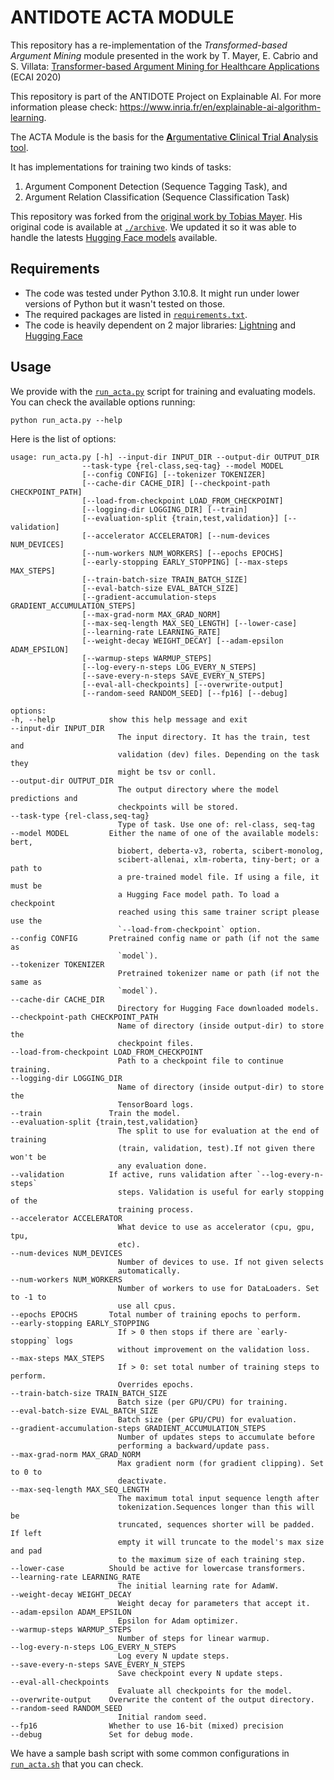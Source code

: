 ANTIDOTE ACTA MODULE
====================

This repository has a re-implementation of the *Transformed-based Argument
Mining* module presented in the work by T. Mayer, E. Cabrio and S. Villata:
[Transformer-based Argument Mining for Healthcare
Applications](https://hal.archives-ouvertes.fr/hal-02879293) (ECAI 2020)

This repository is part of the ANTIDOTE Project on Explainable AI. For more
information please check:
https://www.inria.fr/en/explainable-ai-algorithm-learning.

The ACTA Module is the basis for the [**A**rgumentative **C**linical **T**rial
**A**nalysis tool](http://ns.inria.fr/acta/).

It has implementations for training two kinds of tasks:

1. Argument Component Detection (Sequence Tagging Task), and
2. Argument Relation Classification (Sequence Classification Task)

This repository was forked from the [original work by Tobias
Mayer](https://gitlab.com/tomaye/ecai2020-transformer_based_am). His original
code is available at [`./archive`](./archive). We updated it so it was able to
handle the latests [Hugging Face models](https://huggingface.co/models)
available.

Requirements
------------

- The code was tested under Python 3.10.8. It might run under lower versions of
  Python but it wasn't tested on those.
- The required packages are listed in [`requirements.txt`](./requirements.txt).
- The code is heavily dependent on 2 major libraries:
  [Lightning](https://lightning.ai/) and [Hugging Face](https://huggingface.co/)

Usage
-----

We provide with the [`run_acta.py`](./run_acta.py) script for training and
evaluating models. You can check the available options running:

    python run_acta.py --help

Here is the list of options:

    usage: run_acta.py [-h] --input-dir INPUT_DIR --output-dir OUTPUT_DIR
                    --task-type {rel-class,seq-tag} --model MODEL
                    [--config CONFIG] [--tokenizer TOKENIZER]
                    [--cache-dir CACHE_DIR] [--checkpoint-path CHECKPOINT_PATH]
                    [--load-from-checkpoint LOAD_FROM_CHECKPOINT]
                    [--logging-dir LOGGING_DIR] [--train]
                    [--evaluation-split {train,test,validation}] [--validation]
                    [--accelerator ACCELERATOR] [--num-devices NUM_DEVICES]
                    [--num-workers NUM_WORKERS] [--epochs EPOCHS]
                    [--early-stopping EARLY_STOPPING] [--max-steps MAX_STEPS]
                    [--train-batch-size TRAIN_BATCH_SIZE]
                    [--eval-batch-size EVAL_BATCH_SIZE]
                    [--gradient-accumulation-steps GRADIENT_ACCUMULATION_STEPS]
                    [--max-grad-norm MAX_GRAD_NORM]
                    [--max-seq-length MAX_SEQ_LENGTH] [--lower-case]
                    [--learning-rate LEARNING_RATE]
                    [--weight-decay WEIGHT_DECAY] [--adam-epsilon ADAM_EPSILON]
                    [--warmup-steps WARMUP_STEPS]
                    [--log-every-n-steps LOG_EVERY_N_STEPS]
                    [--save-every-n-steps SAVE_EVERY_N_STEPS]
                    [--eval-all-checkpoints] [--overwrite-output]
                    [--random-seed RANDOM_SEED] [--fp16] [--debug]

    options:
    -h, --help            show this help message and exit
    --input-dir INPUT_DIR
                            The input directory. It has the train, test and
                            validation (dev) files. Depending on the task they
                            might be tsv or conll.
    --output-dir OUTPUT_DIR
                            The output directory where the model predictions and
                            checkpoints will be stored.
    --task-type {rel-class,seq-tag}
                            Type of task. Use one of: rel-class, seq-tag
    --model MODEL         Either the name of one of the available models: bert,
                            biobert, deberta-v3, roberta, scibert-monolog,
                            scibert-allenai, xlm-roberta, tiny-bert; or a path to
                            a pre-trained model file. If using a file, it must be
                            a Hugging Face model path. To load a checkpoint
                            reached using this same trainer script please use the
                            `--load-from-checkpoint` option.
    --config CONFIG       Pretrained config name or path (if not the same as
                            `model`).
    --tokenizer TOKENIZER
                            Pretrained tokenizer name or path (if not the same as
                            `model`).
    --cache-dir CACHE_DIR
                            Directory for Hugging Face downloaded models.
    --checkpoint-path CHECKPOINT_PATH
                            Name of directory (inside output-dir) to store the
                            checkpoint files.
    --load-from-checkpoint LOAD_FROM_CHECKPOINT
                            Path to a checkpoint file to continue training.
    --logging-dir LOGGING_DIR
                            Name of directory (inside output-dir) to store the
                            TensorBoard logs.
    --train               Train the model.
    --evaluation-split {train,test,validation}
                            The split to use for evaluation at the end of training
                            (train, validation, test).If not given there won't be
                            any evaluation done.
    --validation          If active, runs validation after `--log-every-n-steps`
                            steps. Validation is useful for early stopping of the
                            training process.
    --accelerator ACCELERATOR
                            What device to use as accelerator (cpu, gpu, tpu,
                            etc).
    --num-devices NUM_DEVICES
                            Number of devices to use. If not given selects
                            automatically.
    --num-workers NUM_WORKERS
                            Number of workers to use for DataLoaders. Set to -1 to
                            use all cpus.
    --epochs EPOCHS       Total number of training epochs to perform.
    --early-stopping EARLY_STOPPING
                            If > 0 then stops if there are `early-stopping` logs
                            without improvement on the validation loss.
    --max-steps MAX_STEPS
                            If > 0: set total number of training steps to perform.
                            Overrides epochs.
    --train-batch-size TRAIN_BATCH_SIZE
                            Batch size (per GPU/CPU) for training.
    --eval-batch-size EVAL_BATCH_SIZE
                            Batch size (per GPU/CPU) for evaluation.
    --gradient-accumulation-steps GRADIENT_ACCUMULATION_STEPS
                            Number of updates steps to accumulate before
                            performing a backward/update pass.
    --max-grad-norm MAX_GRAD_NORM
                            Max gradient norm (for gradient clipping). Set to 0 to
                            deactivate.
    --max-seq-length MAX_SEQ_LENGTH
                            The maximum total input sequence length after
                            tokenization.Sequences longer than this will be
                            truncated, sequences shorter will be padded. If left
                            empty it will truncate to the model's max size and pad
                            to the maximum size of each training step.
    --lower-case          Should be active for lowercase transformers.
    --learning-rate LEARNING_RATE
                            The initial learning rate for AdamW.
    --weight-decay WEIGHT_DECAY
                            Weight decay for parameters that accept it.
    --adam-epsilon ADAM_EPSILON
                            Epsilon for Adam optimizer.
    --warmup-steps WARMUP_STEPS
                            Number of steps for linear warmup.
    --log-every-n-steps LOG_EVERY_N_STEPS
                            Log every N update steps.
    --save-every-n-steps SAVE_EVERY_N_STEPS
                            Save checkpoint every N update steps.
    --eval-all-checkpoints
                            Evaluate all checkpoints for the model.
    --overwrite-output    Overwrite the content of the output directory.
    --random-seed RANDOM_SEED
                            Initial random seed.
    --fp16                Whether to use 16-bit (mixed) precision
    --debug               Set for debug mode.

We have a sample bash script with some common configurations in
[`run_acta.sh`](./run_acta.sh) that you can check.